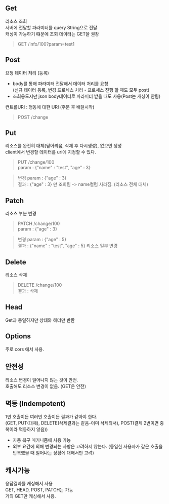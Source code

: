 ## Get
리소스 조회    
서버에 전달할 파라미터를 query String으로 전달   
캐싱이 가능하기 떄문에 조회 데이터는 GET을 권장     

> GET /info/100?param=test1

## Post
요청 데이터 처리 (등록)     
- body를 통해 파라미터 전달해서 데이터 처리를 요청      
(신규 데이터 등록, 변경 프로세스 처리 - 프로세스 진행 할 때도 모두 post)   
- 조회용도지만 json body데이터로 파라미터 받을 때도 사용(Post는 캐싱이 안됨)     

컨트롤URI : 행동에 대한 URI (주문 후 배달시작)    

> POST /change

## Put
리소스를 완전히 대체(덮어씌움, 삭제 후 다시생성), 없으면 생성   
client에서 변경할 데이터를 uri에 지정할 수 있다.

> PUT /change/100    
> param : {"name" : "test", "age" : 3}   

> 변경 param :  {"age" : 3}    
> 결과 : {"age" : 3} 만 조회됨 -> name컬럼 사라짐. (리소스 전체 대체)      

## Patch
리소스 부분 변경   

> PATCH /change/100    
> param : {"age" : 3}   

> 변경 param :  {"age" : 5}    
> 결과 : {"name" : "test", "age" : 5} 리소스 일부 변경         


## Delete
리소스 삭제    

> DELETE /change/100    
> 결과 : 삭제     


## Head
Get과 동일하지만 상태와 헤더만 반환  

## Options
주로 cors 에서 사용.


## 안전성 
리소스 변경이 일어나지 않는 것이 안전.   
호출해도 리소스 변경이 없음. (GET은 안전)   

## 멱등 (Indempotent)
1번 호출이든 여러번 호출이든 결과가 같아야 한다.    
(GET, PUT(대체), DELETE(삭제결과는 같음-이미 삭제되서), POST(결제 2번이면 중복이라 멱등하지 않음))    

- 자동 복구 매커니즘에 사용 가능     
- 외부 요건에 의해 변경되는 사항은 고려하지 않는다. (동일한 사용자가 같은 호출을 반복했을 때 일어나는 상황에 대해서만 고려)      


## 캐시가능 
응답결과를 캐싱해서 사용    
GET, HEAD, POST, PATCH는 가능   
거의 GET만 캐싱해서 사용.   




